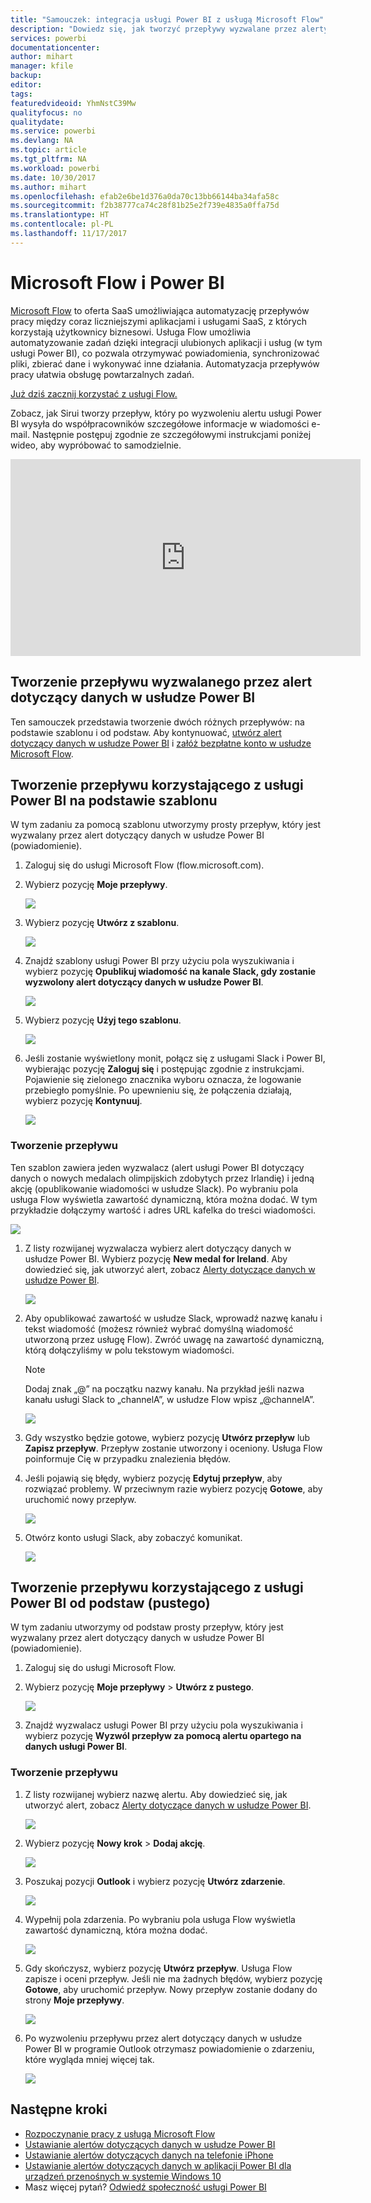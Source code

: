```yaml
---
title: "Samouczek: integracja usługi Power BI z usługą Microsoft Flow"
description: "Dowiedz się, jak tworzyć przepływy wyzwalane przez alerty dotyczące danych w usłudze Power BI."
services: powerbi
documentationcenter: 
author: mihart
manager: kfile
backup: 
editor: 
tags: 
featuredvideoid: YhmNstC39Mw
qualityfocus: no
qualitydate: 
ms.service: powerbi
ms.devlang: NA
ms.topic: article
ms.tgt_pltfrm: NA
ms.workload: powerbi
ms.date: 10/30/2017
ms.author: mihart
ms.openlocfilehash: efab2e6be1d376a0da70c13bb66144ba34afa58c
ms.sourcegitcommit: f2b38777ca74c28f81b25e2f739e4835a0ffa75d
ms.translationtype: HT
ms.contentlocale: pl-PL
ms.lasthandoff: 11/17/2017
---
```

# <a name="microsoft-flow-and-power-bi"></a>Microsoft Flow i Power BI

[Microsoft Flow](https://flow.microsoft.com/en-us/documentation/getting-started) to oferta SaaS umożliwiająca automatyzację przepływów pracy między coraz liczniejszymi aplikacjami i usługami SaaS, z których korzystają użytkownicy biznesowi. Usługa Flow umożliwia automatyzowanie zadań dzięki integracji ulubionych aplikacji i usług (w tym usługi Power BI), co pozwala otrzymywać powiadomienia, synchronizować pliki, zbierać dane i wykonywać inne działania. Automatyzacja przepływów pracy ułatwia obsługę powtarzalnych zadań.

[Już dziś zacznij korzystać z usługi Flow.](https://flow.microsoft.com/documentation/getting-started)

Zobacz, jak Sirui tworzy przepływ, który po wyzwoleniu alertu usługi Power BI wysyła do współpracowników szczegółowe informacje w wiadomości e-mail. Następnie postępuj zgodnie ze szczegółowymi instrukcjami poniżej wideo, aby wypróbować to samodzielnie.

<iframe width="560" height="315" src="https://www.youtube.com/embed/YhmNstC39Mw" frameborder="0" allowfullscreen></iframe>

## <a name="create-a-flow-that-is-triggered-by-a-power-bi-data-alert"></a>Tworzenie przepływu wyzwalanego przez alert dotyczący danych w usłudze Power BI
Ten samouczek przedstawia tworzenie dwóch różnych przepływów: na podstawie szablonu i od podstaw. Aby kontynuować, [utwórz alert dotyczący danych w usłudze Power BI](service-set-data-alerts.md) i [załóż bezpłatne konto w usłudze Microsoft Flow](https://flow.microsoft.com/en-us/#home-signup).

## <a name="create-a-flow-that-uses-power-bi---from-a-template"></a>Tworzenie przepływu korzystającego z usługi Power BI na podstawie szablonu
W tym zadaniu za pomocą szablonu utworzymy prosty przepływ, który jest wyzwalany przez alert dotyczący danych w usłudze Power BI (powiadomienie).

1. Zaloguj się do usługi Microsoft Flow (flow.microsoft.com).
2. Wybierz pozycję **Moje przepływy**.
   
   ![](media/service-flow-integration/power-bi-my-flows.png)
3. Wybierz pozycję **Utwórz z szablonu**.
   
    ![](media/service-flow-integration/power-bi-template.png)
4. Znajdź szablony usługi Power BI przy użyciu pola wyszukiwania i wybierz pozycję **Opublikuj wiadomość na kanale Slack, gdy zostanie wyzwolony alert dotyczący danych w usłudze Power BI**.
   
    ![](media/service-flow-integration/power-bi-template2.png)
5. Wybierz pozycję **Użyj tego szablonu**.
   
   ![](media/service-flow-integration/power-bi-use-template.png)
6. Jeśli zostanie wyświetlony monit, połącz się z usługami Slack i Power BI, wybierając pozycję **Zaloguj się** i postępując zgodnie z instrukcjami. Pojawienie się zielonego znacznika wyboru oznacza, że logowanie przebiegło pomyślnie.  Po upewnieniu się, że połączenia działają, wybierz pozycję **Kontynuuj**.
   
   ![](media/service-flow-integration/power-bi-flow-signin.png)

### <a name="build-the-flow"></a>Tworzenie przepływu
Ten szablon zawiera jeden wyzwalacz (alert usługi Power BI dotyczący danych o nowych medalach olimpijskich zdobytych przez Irlandię) i jedną akcję (opublikowanie wiadomości w usłudze Slack). Po wybraniu pola usługa Flow wyświetla zawartość dynamiczną, która można dodać.  W tym przykładzie dołączymy wartość i adres URL kafelka do treści wiadomości.

![](media/service-flow-integration/power-bi-flow-template.png)

1. Z listy rozwijanej wyzwalacza wybierz alert dotyczący danych w usłudze Power BI. Wybierz pozycję **New medal for Ireland**. Aby dowiedzieć się, jak utworzyć alert, zobacz [Alerty dotyczące danych w usłudze Power BI](service-set-data-alerts.md).
   
   ![](media/service-flow-integration/power-bi-trigger-flow.png)
2. Aby opublikować zawartość w usłudze Slack, wprowadź nazwę kanału i tekst wiadomość (możesz również wybrać domyślną wiadomość utworzoną przez usługę Flow). Zwróć uwagę na zawartość dynamiczną, którą dołączyliśmy w polu tekstowym wiadomości.
   
   > [!NOTE]
   > Dodaj znak „@” na początku nazwy kanału.  Na przykład jeśli nazwa kanału usługi Slack to „channelA”, w usłudze Flow wpisz „@channelA”.
   > 
   > 
   
   ![](media/service-flow-integration/power-bi-flow-slacker.png)
3. Gdy wszystko będzie gotowe, wybierz pozycję **Utwórz przepływ** lub **Zapisz przepływ**.  Przepływ zostanie utworzony i oceniony.  Usługa Flow poinformuje Cię w przypadku znalezienia błędów.
4. Jeśli pojawią się błędy, wybierz pozycję **Edytuj przepływ**, aby rozwiązać problemy. W przeciwnym razie wybierz pozycję **Gotowe**, aby uruchomić nowy przepływ.
   
   ![](media/service-flow-integration/power-bi-flow-running.png)
5. Otwórz konto usługi Slack, aby zobaczyć komunikat.  
   
   ![](media/service-flow-integration/power-bi-slack-message.png)

## <a name="create-a-flow-that-uses-power-bi---from-scratch-blank"></a>Tworzenie przepływu korzystającego z usługi Power BI od podstaw (pustego)
W tym zadaniu utworzymy od podstaw prosty przepływ, który jest wyzwalany przez alert dotyczący danych w usłudze Power BI (powiadomienie).

1. Zaloguj się do usługi Microsoft Flow.
2. Wybierz pozycję **Moje przepływy** > **Utwórz z pustego**.
   
   ![](media/service-flow-integration/power-bi-my-flows.png)
3. Znajdź wyzwalacz usługi Power BI przy użyciu pola wyszukiwania i wybierz pozycję **Wyzwól przepływ za pomocą alertu opartego na danych usługi Power BI**.

### <a name="build-your-flow"></a>Tworzenie przepływu
1. Z listy rozwijanej wybierz nazwę alertu.  Aby dowiedzieć się, jak utworzyć alert, zobacz [Alerty dotyczące danych w usłudze Power BI](service-set-data-alerts.md).
   
    ![](media/service-flow-integration/power-bi-totalstores.png)
2. Wybierz pozycję **Nowy krok** > **Dodaj akcję**.
   
   ![](media/service-flow-integration/power-bi-new-step.png)
3. Poszukaj pozycji **Outlook** i wybierz pozycję **Utwórz zdarzenie**.
   
   ![](media/service-flow-integration/power-bi-create-event.png)
4. Wypełnij pola zdarzenia. Po wybraniu pola usługa Flow wyświetla zawartość dynamiczną, która można dodać.
   
   ![](media/service-flow-integration/power-bi-flow-event.png)
5. Gdy skończysz, wybierz pozycję **Utwórz przepływ**.  Usługa Flow zapisze i oceni przepływ. Jeśli nie ma żadnych błędów, wybierz pozycję **Gotowe**, aby uruchomić przepływ.  Nowy przepływ zostanie dodany do strony **Moje przepływy**.
   
   ![](media/service-flow-integration/power-bi-flow-running.png)
6. Po wyzwoleniu przepływu przez alert dotyczący danych w usłudze Power BI w programie Outlook otrzymasz powiadomienie o zdarzeniu, które wygląda mniej więcej tak.
   
    ![](media/service-flow-integration/power-bi-flow-notice.png)

## <a name="next-steps"></a>Następne kroki
* [Rozpoczynanie pracy z usługą Microsoft Flow](https://flow.microsoft.com/en-us/documentation/getting-started/)
* [Ustawianie alertów dotyczących danych w usłudze Power BI](service-set-data-alerts.md)
* [Ustawianie alertów dotyczących danych na telefonie iPhone](mobile-set-data-alerts-in-the-mobile-apps.md)
* [Ustawianie alertów dotyczących danych w aplikacji Power BI dla urządzeń przenośnych w systemie Windows 10](mobile-set-data-alerts-in-the-mobile-apps.md)
* Masz więcej pytań? [Odwiedź społeczność usługi Power BI](http://community.powerbi.com/)

